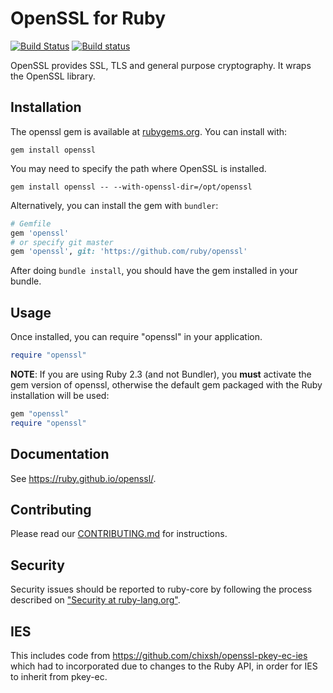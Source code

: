 # OpenSSL for Ruby

[![Build Status](https://travis-ci.org/ruby/openssl.svg?branch=master)](https://travis-ci.org/ruby/openssl)
[![Build status](https://ci.appveyor.com/api/projects/status/b8djtmwo7l26f88y/branch/master?svg=true)](https://ci.appveyor.com/project/ruby/openssl/branch/master)

OpenSSL provides SSL, TLS and general purpose cryptography. It wraps the
OpenSSL library.

## Installation

The openssl gem is available at [rubygems.org](https://rubygems.org/gems/openssl).
You can install with:

```
gem install openssl
```

You may need to specify the path where OpenSSL is installed.

```
gem install openssl -- --with-openssl-dir=/opt/openssl
```

Alternatively, you can install the gem with `bundler`:

```ruby
# Gemfile
gem 'openssl'
# or specify git master
gem 'openssl', git: 'https://github.com/ruby/openssl'
```

After doing `bundle install`, you should have the gem installed in your bundle.

## Usage

Once installed, you can require "openssl" in your application.

```ruby
require "openssl"
```

**NOTE**: If you are using Ruby 2.3 (and not Bundler), you **must** activate
the gem version of openssl, otherwise the default gem packaged with the Ruby
installation will be used:

```ruby
gem "openssl"
require "openssl"
```

## Documentation

See https://ruby.github.io/openssl/.

## Contributing

Please read our [CONTRIBUTING.md] for instructions.

## Security

Security issues should be reported to ruby-core by following the process
described on ["Security at ruby-lang.org"](https://www.ruby-lang.org/en/security/).

## IES

This includes code from https://github.com/chixsh/openssl-pkey-ec-ies
which had to incorporated due to changes to the Ruby API, in order for IES
to inherit from pkey-ec.

[CONTRIBUTING.md]: https://github.com/ruby/openssl/tree/master/CONTRIBUTING.md
